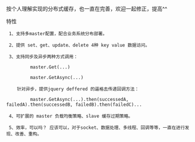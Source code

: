 ﻿按个人理解实现的分布式缓存，也一直在完善，欢迎一起修正，提高^^
>
特性
>
     1、支持多master配置，配合业务系统分布部署。
>
     2、提供 set、get、update、delete 4种 key value 数据访问。
>
     3、支持同步及异步两种方式调用：
>
             master.Get(...)
>
             master.GetAsync(...)
>
        针对异步，提供jquery deffered 的逼格去传递回调方法： 
>
             master.GetAsync(...).then(successedA, failedA).then(successedB, failedB).then(failedC)...
>
     4、可扩展的 master 负载均衡策略、slave 缓存过期策略。
>
     5、效率，可以吗？ 应该可以，对于socket、数据处理、多线程、回调等等，一直在进行发现、改善、重构。
>